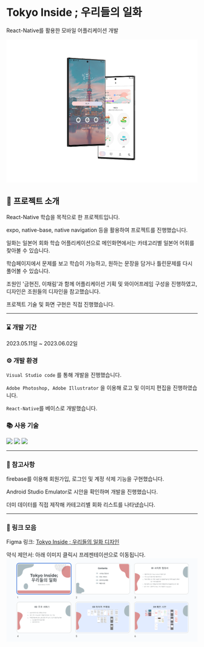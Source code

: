# Tokyo Inside ; 우리들의 일화

React-Native를 활용한 모바일 어플리케이션 개발

<img src='https://raw.githubusercontent.com/jeeun99/project06_Ilhwa/master/assets/mockup/MockupImage.jpg' alt='demo' />

## 🙋 프로젝트 소개

React-Native 학습을 목적으로 한 프로젝트입니다.

expo, native-base, native navigation 등을 활용하여 프로젝트를 진행했습니다.

일화는 일본어 회화 학습 어플리케이션으로 메인화면에서는 카테고리별 일본어 어휘를 찾아볼 수 있습니다.

학습페이지에서 문제를 보고 학습이 가능하고, 원하는 문장을 담거나 틀린문제를 다시 풀어볼 수 있습니다.

조원인 '금현진, 이채림'과 함께 어플리케이션 기획 및 와이어프레임 구성을 진행하였고, 디자인은 조원들의 디자인을 참고했습니다.

프로젝트 기술 및 화면 구현은 직접 진행했습니다.

---

### ⌛ 개발 기간

2023.05.11일 ~ 2023.06.02일

### ⚙ 개발 환경

`Visual Studio code` 를 통해 개발을 진행했습니다.

`Adobe Photoshop, Adobe Illustrator` 을 이용해 로고 및 이미지 편집을 진행하였습니다.

`React-Native`를 베이스로 개발했습니다.

### 📚 사용 기술

<img src="https://img.shields.io/badge/react-61DAFB?style=flat&logo=react&logoColor=black"/> <img src="https://img.shields.io/badge/Firebase-FFCA28?style=flat&logo=Firebase&logoColor=black"/> <img src="https://img.shields.io/badge/expo-000020?style=flat&logo=expo&logoColor=white"/>

---

### 💬 참고사항

firebase를 이용해 회원가입, 로그인 및 계정 삭제 기능을 구현했습니다.

Android Studio Emulator로 시안을 확인하며 개발을 진행했습니다. 

더미 데이터를 직접 제작해 카테고리별 회화 리스트를 나타냈습니다. 

---

### 🔗 링크 모음

Figma 링크: [Tokyo Inside ; 우리들의 일화 디자인](https://www.figma.com/file/NKqsesXbQ5nLG3nyffCVH4/%EC%9D%B4%EC%A0%9C%EC%9D%80_6%EC%B0%A8?type=design&node-id=0%3A1&t=5o28eD49usTcC4Mk-1)

약식 제안서: 아래 이미지 클릭시 프레젠테이션으로 이동됩니다.
<a href='https://docs.google.com/presentation/d/1YXDaC8fPEJpFl2FaTKY5MkpjITmY3ZiQWnCmaMLrT2k/edit#slide=id.g24d3a29c135_0_15'>
<img src='https://github.com/jeeun99/project06_Ilhwa/blob/master/assets/mockup/20230602_145555.png?raw=true' alt='pptimg'>
</a>
